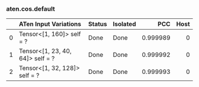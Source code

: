 ### aten.cos.default
|    | ATen Input Variations            | Status   | Isolated   |      PCC |   Host |
|---:|:---------------------------------|:---------|:-----------|---------:|-------:|
|  0 | Tensor<[1, 160]> self = ?        | Done     | Done       | 0.999989 |      0 |
|  1 | Tensor<[1, 23, 40, 64]> self = ? | Done     | Done       | 0.999992 |      0 |
|  2 | Tensor<[1, 32, 128]> self = ?    | Done     | Done       | 0.999993 |      0 |

